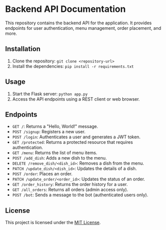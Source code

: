 # Backend API Documentation

This repository contains the backend API for the application. It provides endpoints for user authentication, menu management, order placement, and more.

## Installation

1. Clone the repository: `git clone <repository-url>`
2. Install the dependencies: `pip install -r requirements.txt`

## Usage

1. Start the Flask server: `python app.py`
2. Access the API endpoints using a REST client or web browser.

## Endpoints

- `GET /`: Returns a "Hello, World!" message.
- `POST /signup`: Registers a new user.
- `POST /login`: Authenticates a user and generates a JWT token.
- `GET /protected`: Returns a protected resource that requires authentication.
- `GET /menu`: Returns the list of menu items.
- `POST /add_dish`: Adds a new dish to the menu.
- `DELETE /remove_dish/<dish_id>`: Removes a dish from the menu.
- `PATCH /update_dish/<dish_id>`: Updates the details of a dish.
- `POST /order`: Places an order.
- `PATCH /update_order/<order_id>`: Updates the status of an order.
- `GET /order_history`: Returns the order history for a user.
- `GET /all_orders`: Returns all orders (admin access only).
- `POST /bot`: Sends a message to the bot (authenticated users only).

## License

This project is licensed under the [MIT License](LICENSE).
